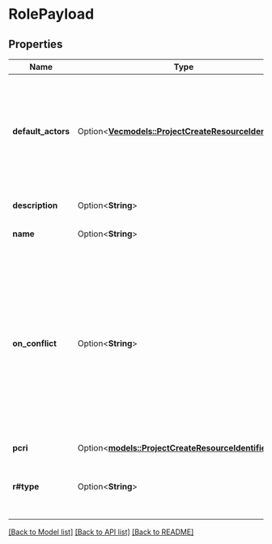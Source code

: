 # RolePayload

## Properties

Name | Type | Description | Notes
------------ | ------------- | ------------- | -------------
**default_actors** | Option<[**Vec<models::ProjectCreateResourceIdentifier>**](ProjectCreateResourceIdentifier.md)> | The default actors for the role. By adding default actors, the role will be added to any future projects created | [optional]
**description** | Option<**String**> | The description of the role | [optional]
**name** | Option<**String**> | The name of the role | [optional]
**on_conflict** | Option<**String**> | The strategy to use when there is a conflict with an existing project role. FAIL - Fail execution, this always needs to be unique; USE - Use the existing entity and ignore new entity parameters | [optional][default to Use]
**pcri** | Option<[**models::ProjectCreateResourceIdentifier**](ProjectCreateResourceIdentifier.md)> |  | [optional]
**r#type** | Option<**String**> | The type of the role. Only used by project-scoped project | [optional]

[[Back to Model list]](../README.md#documentation-for-models) [[Back to API list]](../README.md#documentation-for-api-endpoints) [[Back to README]](../README.md)


